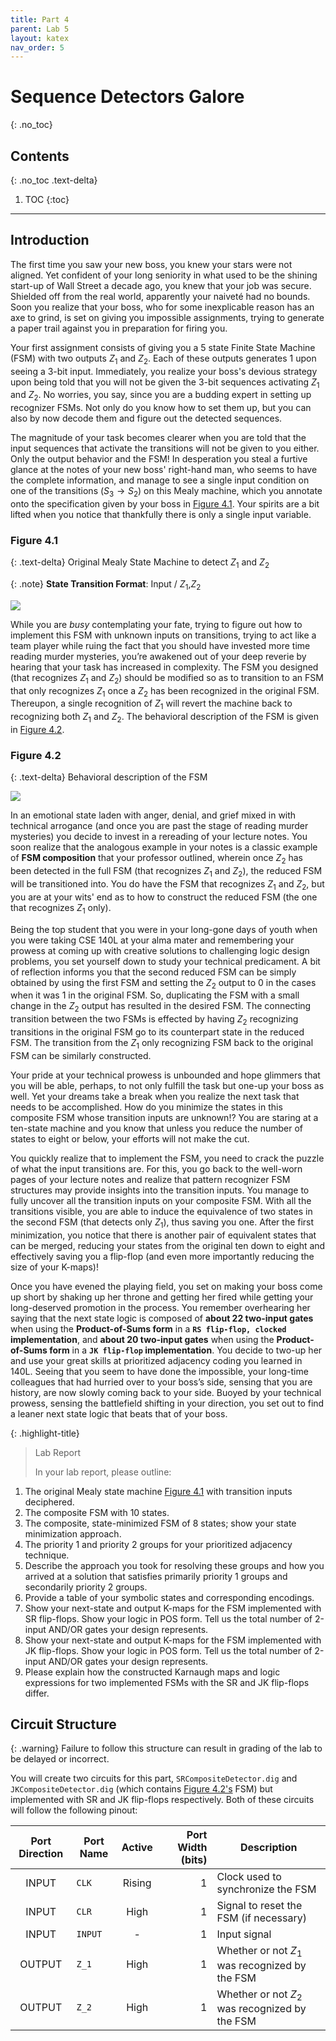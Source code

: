 ```yaml
---
title: Part 4
parent: Lab 5
layout: katex
nav_order: 5
---
```


# Sequence Detectors Galore
{: .no_toc}

## Contents
{: .no_toc .text-delta}

1. TOC
{:toc}

---

## Introduction

The first time you saw your new boss, you knew your stars were not aligned.
Yet confident of your long seniority in what used to be the shining start-up of Wall Street a decade ago, you knew that your job was secure.
Shielded off from the real world, apparently your naiveté had no bounds.
Soon you realize that your boss, who for some inexplicable reason has an axe to grind, is set on giving you impossible assignments, trying to generate a paper trail against you in preparation for firing you.

Your first assignment consists of giving you a 5 state Finite State Machine (FSM) with two outputs $Z_1$ and $Z_2$.
Each of these outputs generates 1 upon seeing a 3-bit input.
Immediately, you realize your boss's devious strategy upon being told that you will not be given the 3-bit sequences activating $Z_1$ and $Z_2$.
No worries, you say, since you are a budding expert in setting up recognizer FSMs.
Not only do you know how to set them up, but you can also by now decode them and figure out the detected sequences. 

The magnitude of your task becomes clearer when you are told that the input sequences that activate the transitions will not be given to you either.
Only the output behavior and the FSM!
In desperation you steal a furtive glance at the notes of your new boss' right-hand man, who seems to have the complete information, and manage to see a single input condition on one of the transitions $(S_3 \rightarrow S_2)$ on this Mealy machine, which you annotate onto the specification given by your boss in [Figure 4.1](#figure-4.1).
Your spirits are a bit lifted when you notice that thankfully there is only a single input variable. 

### Figure 4.1

{: .text-delta}
Original Mealy State Machine to detect $Z_1$ and $Z_2$

{: .note}
**State Transition Format**: Input / $Z_1$,$Z_2$

![](https://lucid.app/publicSegments/view/f07ecdd3-ad51-467e-bb0c-7ffb2d5a4e4a/image.png)

While you are *busy* contemplating your fate, trying to figure out how to implement this FSM with unknown inputs on transitions, trying to act like a team player while ruing the fact that you should have invested more time reading murder mysteries, you’re awakened out of your deep reverie by hearing that your task has increased in complexity.
The FSM you designed (that recognizes $Z_1$ and $Z_2$) should be modified so as to transition to an FSM that only recognizes $Z_1$ once a $Z_2$ has been recognized in the original FSM.
Thereupon, a single recognition of $Z_1$ will revert the machine back to recognizing both $Z_1$ and $Z_2$.
The behavioral description of the FSM is given in [Figure 4.2](#figure-4.2). 

### Figure 4.2

{: .text-delta}
Behavioral description of the FSM

![](https://lucid.app/publicSegments/view/57136f40-6e69-4f2f-970c-a2aeae8696f9/image.png)

In an emotional state laden with anger, denial, and grief mixed in with technical arrogance (and once you are past the stage of reading murder mysteries) you decide to invest in a rereading of your lecture notes.
You soon realize that the analogous example in your notes is a classic example of **FSM composition** that your professor outlined, wherein once $Z_2$ has been detected in the full FSM (that recognizes $Z_1$ and $Z_2$), the reduced FSM will be transitioned into.
You do have the FSM that recognizes $Z_1$ and $Z_2$, but you are at your wits' end as to how to construct the reduced FSM (the one that recognizes $Z_1$ only).

Being the top student that you were in your long-gone days of youth when you were taking CSE 140L at your alma mater and remembering your prowess at coming up with creative solutions to challenging logic design problems, you set yourself down to study your technical predicament.
A bit of reflection informs you that the second reduced FSM can be simply obtained by using the first FSM and setting the $Z_2$ output to 0 in the cases when it was 1 in the original FSM.
So, duplicating the FSM with a small change in the $Z_2$ output has resulted in the desired FSM.
The connecting transition between the two FSMs is effected by having $Z_2$ recognizing transitions in the original FSM go to its counterpart state in the reduced FSM.
The transition from the $Z_1$ only recognizing FSM back to the original FSM can be similarly constructed.

Your pride at your technical prowess is unbounded and hope glimmers that you will be able, perhaps, to not only fulfill the task but one-up your boss as well.
Yet your dreams take a break when you realize the next task that needs to be accomplished.
How do you minimize the states in this composite FSM whose transition inputs are unknown!? You are staring at a ten-state machine and you know that unless you reduce the number of states to eight or below, your efforts will not make the cut.

You quickly realize that to implement the FSM, you need to crack the puzzle of what the input transitions are.
For this, you go back to the well-worn pages of your lecture notes and realize that pattern recognizer FSM structures may provide insights into the transition inputs.
You manage to fully uncover all the transition inputs on your composite FSM.
With all the transitions visible, you are able to induce the equivalence of two states in the second FSM (that detects only $Z_1$), thus saving you one.
After the first minimization, you notice that there is another pair of equivalent states that can be merged, reducing your states from the original ten down to eight and effectively saving you a flip-flop (and even more importantly reducing the size of your K-maps)! 

Once you have evened the playing field, you set on making your boss come up short by shaking up her throne and getting her fired while getting your long-deserved promotion in the process.
You remember overhearing her saying that the next state logic is composed of **about 22 two-input gates** when using the **Product-of-Sums form** in a **`RS flip-flop, clocked` implementation**, and **about 20 two-input gates** when using the **Product-of-Sums form** in a **`JK flip-flop` implementation**.
You decide to two-up her and use your great skills at prioritized adjacency coding you learned in 140L.
Seeing that you seem to have done the impossible, your long-time colleagues that had hurried over to your boss’s side, sensing that you are history, are now slowly coming back to your side.
Buoyed by your technical prowess, sensing the battlefield shifting in your direction, you set out to find a leaner next state logic that beats that of your boss.

{: .highlight-title}
> Lab Report
>
> In your lab report, please outline:
1. The original Mealy state machine [Figure 4.1](#figure-4.1) with transition inputs deciphered.
2. The composite FSM with 10 states. 
3. The composite, state-minimized FSM of 8 states; show your state minimization approach. 
4. The priority 1 and priority 2 groups for your prioritized adjacency technique.
5. Describe the approach you took for resolving these groups and how you arrived at a solution that satisfies primarily priority 1 groups and secondarily priority 2 groups.
6. Provide a table of your symbolic states and corresponding encodings.
7. Show your next-state and output K-maps for the FSM implemented with SR flip-flops. Show your logic in POS form. Tell us the total number of 2-input AND/OR gates your design represents. 
8. Show your next-state and output K-maps for the FSM implemented with JK flip-flops. Show your logic in POS form. Tell us the total number of 2-input AND/OR gates your design represents. 
9. Please explain how the constructed Karnaugh maps and logic expressions for two implemented FSMs with the SR and JK flip-flops differ.

## Circuit Structure

{: .warning}
Failure to follow this structure can result in grading of the lab to be delayed or incorrect.

You will create two circuits for this part, `SRCompositeDetector.dig` and `JKCompositeDetector.dig` (which contains [Figure 4.2's](#figure-42) FSM) but implemented with SR and JK flip-flops respectively.
Both of these circuits will follow the following pinout:

| Port Direction | Port Name       | Active | Port Width (bits) | Description                                                             |
|:--------------:|-----------------|:------:|------------------:|-------------------------------------------------------------------------|
|      INPUT     | `CLK`           | Rising |                 1 | Clock used to synchronize the FSM |
|      INPUT     | `CLR`           |  High  |                 1 | Signal to reset the FSM (if necessary) |
|      INPUT     | `INPUT`         |    -   |                 1 | Input signal |
|     OUTPUT     | `Z_1`           |  High  |                 1 | Whether or not $Z_1$ was recognized by the FSM |
|     OUTPUT     | `Z_2`           |  High  |                 1 | Whether or not $Z_2$ was recognized by the FSM |
